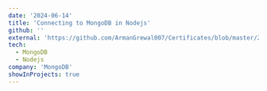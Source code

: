 ```yaml
---
date: '2024-06-14'
title: 'Connecting to MongoDB in Nodejs'
github: ''
external: 'https://github.com/ArmanGrewal007/Certificates/blob/master/2024_06_14_5MongoDB.pdf'
tech:
  - MongoDB
  - Nodejs
company: 'MongoDB'
showInProjects: true
---
```



